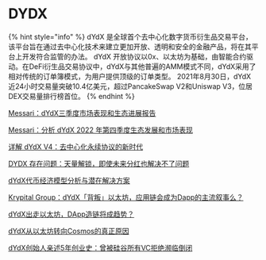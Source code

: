 # DYDX

{% hint style="info" %}
dYdX 是全球首个去中心化数字货币衍生品交易平台，该平台旨在通过去中心化技术来建立更加开放、透明和安全的金融产品，将在其平台上开发符合监管的办法。 dYdX 开放协议以0x、以太坊为基础，由智能合约驱动。在DeFi衍生品交易协议中，dYdX与其他普遍的AMM模式不同，dYdX采用了相对传统的订单簿模式，为用户提供顶级的订单类型。 2021年8月30日，dYdX 近24小时交易量突破10.4亿美元，超过PancakeSwap V2和Uniswap V3，位居DEX交易量排行榜首位。
{% endhint %}

[Messari：dYdX三季度市场表现和生态进展报告](https://www.odaily.news/post/5182815)

[Messari：分析 dYdX 2022 年第四季度生态发展和市场表现](https://news.marsbit.co/20230202170650427481.html)

[详解 dYdX V4：去中心化永续协议的新时代](https://followin.io/zh-Hans/feed/3122620)

[DYDX 存在问题：天量解锁，即使未来分红也解决不了问题](https://followin.io/zh-Hans/feed/2607304)

[dYdX代币经济模型分析与潜在解决方案](https://news.marsbit.co/20230205145823873906.html)

[Krypital Group：dYdX「背叛」以太坊，应用链会成为Dapp的主流叙事么？](https://www.odaily.news/post/5181102)

[dYdX出走以太坊，DApp造链将成趋势？](https://www.odaily.news/post/5179856)

[dYdX从以太坊转向Cosmos的真正原因](https://www.odaily.news/post/5179813)

[dYdX创始人亲述5年创业史：曾被硅谷所有VC拒绝濒临倒闭](https://www.odaily.news/post/5176971)
